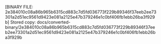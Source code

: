[BINARY FILE: 2e384010c08a86b965b6315cd883c7d5fd036773f229b89346f37eeb2ee73301a2d51ec9561d9423e081a2125e47b379246e1c0bf406fb1ebb26ba3f929b]
Stored copy: docs/converted-binary/2e384010c08a86b965b6315cd883c7d5fd036773f229b89346f37eeb2ee73301a2d51ec9561d9423e081a2125e47b379246e1c0bf406fb1ebb26ba3f929b
